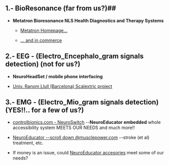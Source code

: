 ## 1.- BioResonance (far from us?)##

  * __Metatron Bioresonance NLS Health Diagnostics and Therapy Systems__
  
    * [Metatron Homepage...](http://www.uk.metatron-nls.ru/main.php?id=22)
    
    * [... and in commerce](http://www.amazon.com/Advanced-Diagnostics-Metatron-Bioresonance-Medicomat-39/dp/B00WTGKU8U)

## 2.- EEG - (Electro_Encephalo_gram signals detection) (not for us?) ##

 * __NeuroHeadSet / mobile phone interfacing__
 
  *  [Univ. Ranom Llull (Barcelona) Scalextric project](http://www.lavanguardia.com/vida/20150907/54436320350/desarrollan-un-proyecto-que-permite-mover-coches-de-scalextric-con-la-mente.html)
 
## 3.- EMG - (Electro_Mio_gram signals detection) (YES!!.. for a few of us?) ##

 * [controlbionics.com - NeuroSwitch](https://www.youtube.com/watch?v=GPhTIsNM9MQ) --__NeuroEducator embedded__ whole accessibility system MEETS OUR NEEDS and much more!!
 
 * [NeuroEducator --scroll down @musclepower.com](http://www.musclepower.com/prodall.htm) --stroke (et al) treatment, etc.  

 * If money is an issue, could [NeuroEducator accesories](http://www.musclepower.com/pdf/NE4%20Accessories.pdf) meet some of our needs?
